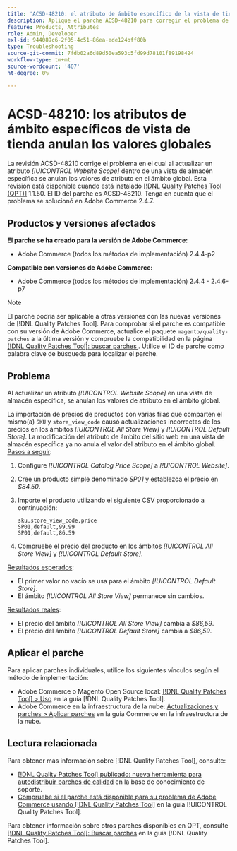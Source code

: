 ```yaml
---
title: 'ACSD-48210: el atributo de ámbito específico de la vista de tienda anula los valores globales'
description: Aplique el parche ACSD-48210 para corregir el problema de Adobe Commerce de actualizar un atributo *[!UICONTROL Website Scope]* en una vista de almacén específica que anula los valores de atributo en el ámbito global.
feature: Products, Attributes
role: Admin, Developer
exl-id: 944089c6-2f05-4c51-86ea-ede124bff80b
type: Troubleshooting
source-git-commit: 7fdb02a6d89d50ea593c5fd99d78101f89198424
workflow-type: tm+mt
source-wordcount: '407'
ht-degree: 0%

---
```


# ACSD-48210: los atributos de ámbito específicos de vista de tienda anulan los valores globales

La revisión ACSD-48210 corrige el problema en el cual al actualizar un atributo *[!UICONTROL Website Scope]* dentro de una vista de almacén específica se anulan los valores de atributo en el ámbito global. Esta revisión está disponible cuando está instalado [[!DNL Quality Patches Tool (QPT)]](https://experienceleague.adobe.com/en/docs/commerce-operations/tools/quality-patches-tool/quality-patches-tool-to-self-serve-quality-patches) 1.1.50. El ID del parche es ACSD-48210. Tenga en cuenta que el problema se solucionó en Adobe Commerce 2.4.7.

## Productos y versiones afectados

**El parche se ha creado para la versión de Adobe Commerce:**

* Adobe Commerce (todos los métodos de implementación) 2.4.4-p2

**Compatible con versiones de Adobe Commerce:**

* Adobe Commerce (todos los métodos de implementación) 2.4.4 - 2.4.6-p7

>[!NOTE]
>
>El parche podría ser aplicable a otras versiones con las nuevas versiones de [!DNL Quality Patches Tool]. Para comprobar si el parche es compatible con su versión de Adobe Commerce, actualice el paquete `magento/quality-patches` a la última versión y compruebe la compatibilidad en la página [[!DNL Quality Patches Tool]: buscar parches ](https://experienceleague.adobe.com/tools/commerce-quality-patches/index.html). Utilice el ID de parche como palabra clave de búsqueda para localizar el parche.

## Problema

Al actualizar un atributo *[!UICONTROL Website Scope]* en una vista de almacén específica, se anulan los valores de atributo en el ámbito global.

La importación de precios de productos con varias filas que comparten el mismo(a) `SKU` y `store_view_code` causó actualizaciones incorrectas de los precios en los ámbitos *[!UICONTROL All Store View]* y *[!UICONTROL Default Store]*. La modificación del atributo de ámbito del sitio web en una vista de almacén específica ya no anula el valor del atributo en el ámbito global.
<u>Pasos a seguir</u>:

1. Configure *[!UICONTROL Catalog Price Scope]* a *[!UICONTROL Website]*.
1. Cree un producto simple denominado *SP01* y establezca el precio en *$84.50*.
1. Importe el producto utilizando el siguiente CSV proporcionado a continuación:

   ```
   sku,store_view_code,price
   SP01,default,99.99
   SP01,default,86.59
   ```

1. Compruebe el precio del producto en los ámbitos *[!UICONTROL All Store View]* y *[!UICONTROL Default Store]*.

<u>Resultados esperados</u>:

* El primer valor no vacío se usa para el ámbito *[!UICONTROL Default Store]*.
* El ámbito *[!UICONTROL All Store View]* permanece sin cambios.

<u>Resultados reales</u>:

* El precio del ámbito *[!UICONTROL All Store View]* cambia a *$86,59*.
* El precio del ámbito *[!UICONTROL Default Store]* cambia a *$86,59*.

## Aplicar el parche

Para aplicar parches individuales, utilice los siguientes vínculos según el método de implementación:

* Adobe Commerce o Magento Open Source local: [[!DNL Quality Patches Tool] > Uso](/help/tools/quality-patches-tool/usage.md) en la guía [!DNL Quality Patches Tool].
* Adobe Commerce en la infraestructura de la nube: [Actualizaciones y parches > Aplicar parches](https://experienceleague.adobe.com/docs/commerce-cloud-service/user-guide/develop/upgrade/apply-patches.html) en la guía Commerce en la infraestructura de la nube.

## Lectura relacionada

Para obtener más información sobre [!DNL Quality Patches Tool], consulte:

* [[!DNL Quality Patches Tool] publicado: nueva herramienta para autodistribuir parches de calidad](https://experienceleague.adobe.com/en/docs/commerce-operations/tools/quality-patches-tool/quality-patches-tool-to-self-serve-quality-patches) en la base de conocimiento de soporte.
* [Compruebe si el parche está disponible para su problema de Adobe Commerce usando [!DNL Quality Patches Tool]](/help/tools/quality-patches-tool/patches-available-in-qpt/check-patch-for-magento-issue-with-magento-quality-patches.md) en la guía [!UICONTROL Quality Patches Tool].


Para obtener información sobre otros parches disponibles en QPT, consulte [[!DNL Quality Patches Tool]: Buscar parches](https://experienceleague.adobe.com/tools/commerce-quality-patches/index.html) en la guía [!DNL Quality Patches Tool].
